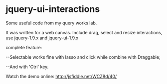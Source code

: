 jquery-ui-interactions
======================

Some useful code from my query works lab.

It was written for a web canvas. Include drag, select and resize interactions, use jquery-1.9.x and jquery-ui-1.9.x

complete feature: 

--Selectable works fine with lasso and click while combine with Draggable;

--And with 'Ctrl' key.

Watch the demo online: http://jsfiddle.net/WCZ8d/40/
